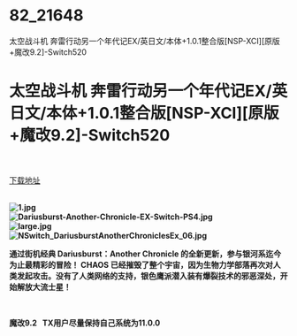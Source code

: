 # 82_21648
太空战斗机 奔雷行动另一个年代记EX/英日文/本体+1.0.1整合版[NSP-XCI][原版+魔改9.2]-Switch520
# 太空战斗机 奔雷行动另一个年代记EX/英日文/本体+1.0.1整合版[NSP-XCI][原版+魔改9.2]-Switch520
 <br/></br>
[下载地址](https://www.switch520.cc/article/21648 "下载地址")
<br/></br>

<p><strong><img title="1.jpg" src="https://www.switch520.cc/muke_img/2021_08_25_207ec84fc5eef.jpg" alt="1.jpg"></strong><br>
<strong><img title="Dariusburst-Another-Chronicle-EX-Switch-PS4.jpg" src="https://www.switch520.cc/muke_img/2021_08_25_3777fb4d0409d.jpg" alt="Dariusburst-Another-Chronicle-EX-Switch-PS4.jpg"></strong><br>
<strong><img title="large.jpg" src="https://www.switch520.cc/muke_img/2021_08_25_bef0399d14c6c.jpg" alt="large.jpg"></strong><br>
<strong><img title="NSwitch_DariusburstAnotherChroniclesEx_06.jpg" src="https://www.switch520.cc/muke_img/2021_08_25_e8b9a2febd06b.jpg" alt="NSwitch_DariusburstAnotherChroniclesEx_06.jpg">&nbsp;</strong></p>
<p><strong>通过街机经典 Dariusburst：Another Chronicle 的全新更新，参与银河系迄今为止最精彩的冒险！ CHAOS 已经摧毁了整个宇宙，因为生物力学部落再次对人类发起攻击。没有了人类网络的支持，银色鹰派潜入装有爆裂技术的邪恶深处，开始解放大流士星！</strong></p>
<p>&nbsp;</p>
<p><strong>魔改9.2 &nbsp;&nbsp;TX用户尽量保持自己系统为11.0.0</strong></p>
